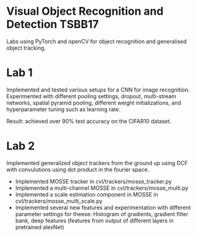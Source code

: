 # Visual Object Recognition and Detection TSBB17
Labs using PyTorch and openCV for object recognition and generalised object tracking.

# Lab 1
Implemented and tested various setups for a CNN for image recognition. Experimented with different pooling settings, dropout, multi-stream networks, spatial pyramid pooling, different weight initializations, and hyperparameter tuning such as learning rate. 

Result: achieved over 90% test accuracy on the CIFAR10 dataset.

# Lab 2
Implemented generalized object trackers from the ground up using DCF with convulutions using dot product in the fourier space.

- Implemented MOSSE tracker in cvl/trackers/mosse_tracker.py
- Implemented a multi-channel MOSSE in cvl/trackers/mosse_multi.py
- Implemented a scale estimation component in MOSSE in cvl/trackers/mosse_multi_scale.py
- Implemented several new features and experimentation with different parameter settings for theese: Histogram of gradients, gradient filter bank, deep features (features from output of different layers in pretrained alexNet)
